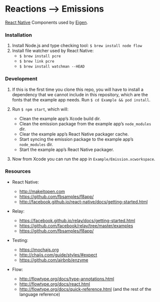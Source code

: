 # Reactions ⟶ Emissions

[React Native] Components used by [Eigen].

[React Native]: http://facebook.github.io/react-native/
[Eigen]: https://github.com/artsy/eigen

### Installation

1. Install Node.js and type checking tool: `$ brew install node flow`
2. Install file watcher used by React Native:
   * `$ brew install pcre`
   * `$ brew link pcre`
   * `$ brew install watchman --HEAD`

### Development

1. If this is the first time you clone this repo, you will have to install a dependency that we cannot include in this
   repository, which are the fonts that the example app needs. Run `$ cd Example && pod install`.

2. Run `$ npm start`, which will:
   - Clean the example app’s Xcode build dir.
   - Clean the emission package from the example app’s `node_modules` dir.
   - Clear the example app’s React Native packager cache.
   - Start syncing the emission package to the example app’s `node_modules` dir.
   - Start the example app’s React Native packager.

3. Now from Xcode you can run the app in `Example/Emission.xcworkspace`.

### Resources

* React Native:
  - http://makeitopen.com
  - https://github.com/fbsamples/f8app/
  - http://facebook.github.io/react-native/docs/getting-started.html

* Relay:
  - https://facebook.github.io/relay/docs/getting-started.html
  - https://github.com/facebook/relay/tree/master/examples
  - https://github.com/fbsamples/f8app/

* Testing:
  - https://mochajs.org
  - http://chaijs.com/guide/styles/#expect
  - https://github.com/airbnb/enzyme

* Flow:
  - http://flowtype.org/docs/type-annotations.html
  - http://flowtype.org/docs/react.html
  - http://flowtype.org/docs/quick-reference.html (and the rest of the language reference)
